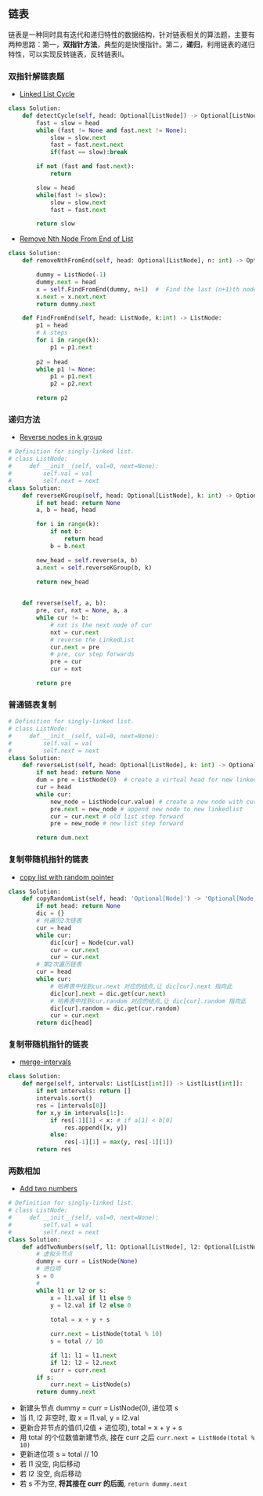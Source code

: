 ## 链表
链表是一种同时具有迭代和递归特性的数据结构，针对链表相关的算法题，主要有两种思路：第一，**双指针方法**，典型的是快慢指针。第二，**递归**，利用链表的递归特性，可以实现反转链表，反转链表II。 
### 双指针解链表题 
- [Linked List Cycle](https://leetcode.com/problems/linked-list-cycle/) 
```python 
class Solution:
    def detectCycle(self, head: Optional[ListNode]) -> Optional[ListNode]:
        fast = slow = head 
        while (fast != None and fast.next != None):
            slow = slow.next 
            fast = fast.next.next 
            if(fast == slow):break   

        if not (fast and fast.next): 
            return 

        slow = head 
        while(fast != slow):
            slow = slow.next 
            fast = fast.next 

        return slow 
``` 
- [Remove Nth Node From End of List](https://leetcode.com/problems/remove-nth-node-from-end-of-list/) 
```python
class Solution: 
    def removeNthFromEnd(self, head: Optional[ListNode], n: int) -> Optional[ListNode]:   

        dummy = ListNode(-1) 
        dummy.next = head 
        x = self.FindFromEnd(dummy, n+1)  #  Find the last (n+1)th node  
        x.next = x.next.next 
        return dummy.next

    def FindFromEnd(self, head: ListNode, k:int) -> ListNode: 
        p1 = head 
        # k steps 
        for i in range(k): 
            p1 = p1.next  
        
        p2 = head 
        while p1 != None:
            p1 = p1.next 
            p2 = p2.next 

        return p2   
``` 
### 递归方法
- [ Reverse nodes in k group ]( https://leetcode.cn/problems/reverse-nodes-in-k-group/description/ )  
```python 
# Definition for singly-linked list.
# class ListNode:
#     def __init__(self, val=0, next=None):
#         self.val = val
#         self.next = next
class Solution:
    def reverseKGroup(self, head: Optional[ListNode], k: int) -> Optional[ListNode]:  
        if not head: return None
        a, b = head, head  

        for i in range(k): 
            if not b:
                return head
            b = b.next  

        new_head = self.reverse(a, b) 
        a.next = self.reverseKGroup(b, k) 

        return new_head

         
    def reverse(self, a, b): 
        pre, cur, nxt = None, a, a 
        while cur != b: 
            # nxt is the next node of cur
            nxt = cur.next  
            # reverse the LinkedList
            cur.next = pre  
            # pre, cur step forwards
            pre = cur  
            cur = nxt  

        return pre  
``` 

### 普通链表复制  
```python 
# Definition for singly-linked list.
# class ListNode:
#     def __init__(self, val=0, next=None):
#         self.val = val
#         self.next = next
class Solution:
    def reverseList(self, head: Optional[ListNode], k: int) -> Optional[ListNode]:   
        if not head: return None 
        dum = pre = ListNode(0)  # create a virtual head for new linkedList  
        cur = head 
        while cur:
            new_node = ListNode(cur.value) # create a new node with current value in old linkedlist 
            pre.next = new_node # append new node to new linkedlist
            cur = cur.next # old list step forward 
            pre = new_node # new list step forward  

        return dum.next
```  

### 复制带随机指针的链表
- [ copy list with random pointer ]( https://leetcode.cn/problems/copy-list-with-random-pointer/description/ )  
```python 
class Solution:
    def copyRandomList(self, head: 'Optional[Node]') -> 'Optional[Node]':  
        if not head: return None 
        dic = {} 
        # 共遍历2次链表
        cur = head 
        while cur:
            dic[cur] = Node(cur.val) 
            cur = cur.next
            cur = cur.next  
        # 第2次遍历链表
        cur = head 
        while cur:
            # 哈希表中找到cur.next 对应的结点,让 dic[cur].next 指向此 
            dic[cur].next = dic.get(cur.next)  
            # 哈希表中找到cur.random 对应的结点,让 dic[cur].random 指向此 
            dic[cur].random = dic.get(cur.random)  
            cur = cur.next  
        return dic[head] 
```  

### 复制带随机指针的链表
- [ merge-intervals ]( https://leetcode.cn/problems/merge-intervals/description/ )  
```python 
class Solution:
    def merge(self, intervals: List[List[int]]) -> List[List[int]]: 
        if not intervals: return [] 
        intervals.sort() 
        res = [intervals[0]] 
        for x,y in intervals[1:]:
            if res[-1][1] < x: # if a[1] < b[0] 
                res.append([x, y]) 
            else:
                res[-1][1] = max(y, res[-1][1])  
        return res 

```  


### 两数相加 
- [ Add two numbers ]( https://leetcode.cn/problems/add-two-numbers/description/ )  
```python 
# Definition for singly-linked list.
# class ListNode:
#     def __init__(self, val=0, next=None):
#         self.val = val
#         self.next = next
class Solution:
    def addTwoNumbers(self, l1: Optional[ListNode], l2: Optional[ListNode]) -> Optional[ListNode]:   
        # 虚拟头节点
        dummy = curr = ListNode(None)  
        # 进位项 
        s = 0    
        # 
        while l1 or l2 or s: 
            x = l1.val if l1 else 0 
            y = l2.val if l2 else 0 
            
            total = x + y + s 

            curr.next = ListNode(total % 10) 
            s = total // 10 

            if l1: l1 = l1.next 
            if l2: l2 = l2.next 
            curr = curr.next 
        if s: 
            curr.next = ListNode(s)  
        return dummy.next   
```   
- 新建头节点 dummy = curr = ListNode(0), 进位项 s 
- 当 l1, l2 非空时, 取 x = l1.val, y = l2.val 
- 更新合并节点的值(l1,l2值 + 进位项), total = x + y + s 
- 用 total 的个位数值新建节点, 接在 curr 之后 `curr.next = ListNode(total % 10)`  
- 更新进位项 s = total // 10  
- 若 l1 没空, 向后移动 
- 若 l2 没空, 向后移动 
- 若 s 不为空, **将其接在 curr 的后面**, ` return dummy.next ` 




 
        


